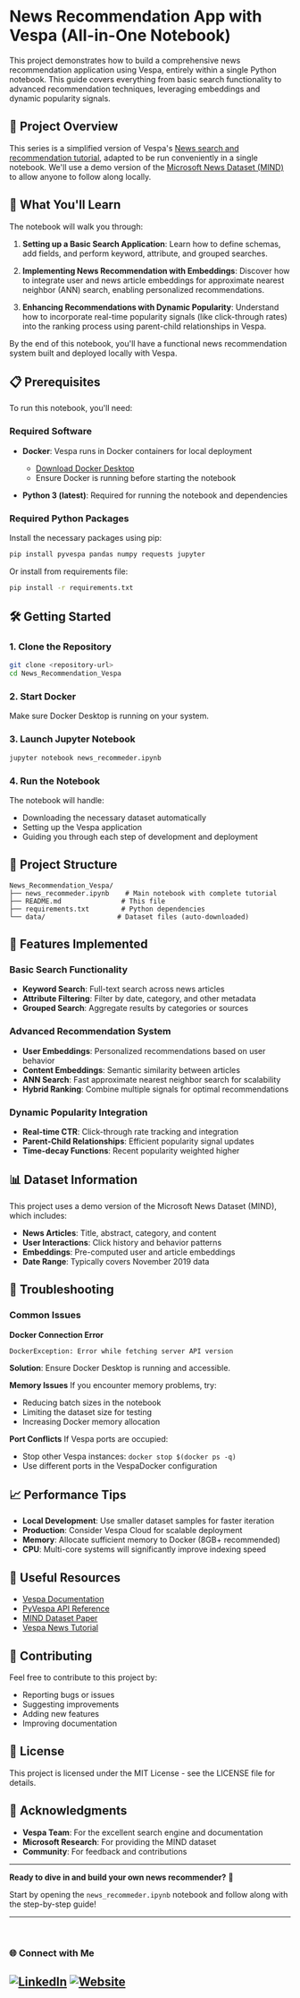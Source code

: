 # News Recommendation App with Vespa (All-in-One Notebook)

This project demonstrates how to build a comprehensive news recommendation application using Vespa, entirely within a single Python notebook. This guide covers everything from basic search functionality to advanced recommendation techniques, leveraging embeddings and dynamic popularity signals.

## 🎯 Project Overview

This series is a simplified version of Vespa's [News search and recommendation tutorial](https://blog.vespa.ai/build-news-search-app-from-python-with-vespa/), adapted to be run conveniently in a single notebook. We'll use a demo version of the [Microsoft News Dataset (MIND)](https://msnews.github.io/) to allow anyone to follow along locally.

## 🚀 What You'll Learn

The notebook will walk you through:

1. **Setting up a Basic Search Application**: Learn how to define schemas, add fields, and perform keyword, attribute, and grouped searches.

2. **Implementing News Recommendation with Embeddings**: Discover how to integrate user and news article embeddings for approximate nearest neighbor (ANN) search, enabling personalized recommendations.

3. **Enhancing Recommendations with Dynamic Popularity**: Understand how to incorporate real-time popularity signals (like click-through rates) into the ranking process using parent-child relationships in Vespa.

By the end of this notebook, you'll have a functional news recommendation system built and deployed locally with Vespa.

## 📋 Prerequisites

To run this notebook, you'll need:

### Required Software
- **Docker**: Vespa runs in Docker containers for local deployment
  - [Download Docker Desktop](https://www.docker.com/products/docker-desktop/)
  - Ensure Docker is running before starting the notebook

- **Python 3 (latest)**: Required for running the notebook and dependencies

### Required Python Packages
Install the necessary packages using pip:

```bash
pip install pyvespa pandas numpy requests jupyter
```

Or install from requirements file:

```bash
pip install -r requirements.txt
```

## 🛠️ Getting Started

### 1. Clone the Repository
```bash
git clone <repository-url>
cd News_Recommendation_Vespa
```

### 2. Start Docker
Make sure Docker Desktop is running on your system.

### 3. Launch Jupyter Notebook
```bash
jupyter notebook news_recommeder.ipynb
```

### 4. Run the Notebook
The notebook will handle:
- Downloading the necessary dataset automatically
- Setting up the Vespa application
- Guiding you through each step of development and deployment

## 📁 Project Structure

```
News_Recommendation_Vespa/
├── news_recommeder.ipynb    # Main notebook with complete tutorial
├── README.md               # This file
├── requirements.txt        # Python dependencies
└── data/                  # Dataset files (auto-downloaded)
```

## 🔧 Features Implemented

### Basic Search Functionality
- **Keyword Search**: Full-text search across news articles
- **Attribute Filtering**: Filter by date, category, and other metadata
- **Grouped Search**: Aggregate results by categories or sources

### Advanced Recommendation System
- **User Embeddings**: Personalized recommendations based on user behavior
- **Content Embeddings**: Semantic similarity between articles
- **ANN Search**: Fast approximate nearest neighbor search for scalability
- **Hybrid Ranking**: Combine multiple signals for optimal recommendations

### Dynamic Popularity Integration
- **Real-time CTR**: Click-through rate tracking and integration
- **Parent-Child Relationships**: Efficient popularity signal updates
- **Time-decay Functions**: Recent popularity weighted higher

## 📊 Dataset Information

This project uses a demo version of the Microsoft News Dataset (MIND), which includes:
- **News Articles**: Title, abstract, category, and content
- **User Interactions**: Click history and behavior patterns
- **Embeddings**: Pre-computed user and article embeddings
- **Date Range**: Typically covers November 2019 data

## 🚨 Troubleshooting

### Common Issues

**Docker Connection Error**
```
DockerException: Error while fetching server API version
```
**Solution**: Ensure Docker Desktop is running and accessible.

**Memory Issues**
If you encounter memory problems, try:
- Reducing batch sizes in the notebook
- Limiting the dataset size for testing
- Increasing Docker memory allocation

**Port Conflicts**
If Vespa ports are occupied:
- Stop other Vespa instances: `docker stop $(docker ps -q)`
- Use different ports in the VespaDocker configuration

## 📈 Performance Tips

- **Local Development**: Use smaller dataset samples for faster iteration
- **Production**: Consider Vespa Cloud for scalable deployment
- **Memory**: Allocate sufficient memory to Docker (8GB+ recommended)
- **CPU**: Multi-core systems will significantly improve indexing speed

## 🔗 Useful Resources

- [Vespa Documentation](https://docs.vespa.ai/)
- [PyVespa API Reference](https://pyvespa.readthedocs.io/)
- [MIND Dataset Paper](https://www.microsoft.com/en-us/research/publication/mind-a-large-scale-dataset-for-news-recommendation/)
- [Vespa News Tutorial](https://docs.vespa.ai/en/tutorials/news-search.html)

## 🤝 Contributing

Feel free to contribute to this project by:
- Reporting bugs or issues
- Suggesting improvements
- Adding new features
- Improving documentation

## 📄 License

This project is licensed under the MIT License - see the LICENSE file for details.

## 🙏 Acknowledgments

- **Vespa Team**: For the excellent search engine and documentation
- **Microsoft Research**: For providing the MIND dataset
- **Community**: For feedback and contributions

---

**Ready to dive in and build your own news recommender?** 🚀

Start by opening the `news_recommeder.ipynb` notebook and follow along with the step-by-step guide!


---
 
### 🌐 Connect with Me
[![LinkedIn](https://img.shields.io/badge/-LinkedIn-blue?logo=linkedin&style=flat-square)](https://www.linkedin.com/in/isidharthrai/)
[![Website](https://img.shields.io/badge/-Portfolio-222?logo=google-chrome&style=flat-square)](https://www.sidharthrai.com/)
 
---
